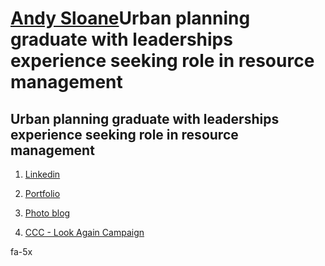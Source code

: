 # <a href="#" data-toggle="tooltip" data-original-title="{{site.data.glossary.jekyll_platform}}">Andy Sloane</a>Urban planning graduate with leaderships experience seeking role in resource management</a>

## Urban planning graduate with leaderships experience seeking role in resource management

   1. [Linkedin](https://www.linkedin.com/in/andysloane)
    
   2. [Portfolio](https://readymag.com/u98679279/andysloane/)

   3. [Photo blog](http://andy-in-nz.tumblr.com/)

   4. [CCC - Look Again Campaign](https://www.youtube.com/watch?v=6Mei7Nr9bRs)

 

<i class="fa fa-camera-retro fa-5x"></i> fa-5x
